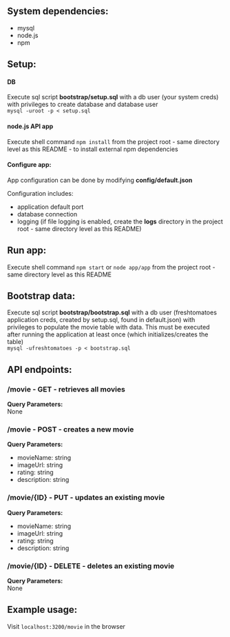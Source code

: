 ## System dependencies:
- mysql  
- node.js  
- npm  

## Setup:
#### DB
Execute sql script **bootstrap/setup.sql** with a db user (your system creds) with privileges to create database and database user  
`mysql -uroot -p < setup.sql`

#### node.js API app
Execute shell command `npm install` from the project root - same directory level as this README - to install external npm dependencies

#### Configure app:
App configuration can be done by modifying **config/default.json**

Configuration includes:  
- application default port  
- database connection
- logging (if file logging is enabled, create the **logs** directory in the project root - same directory level as this README)

## Run app:
Execute shell command `npm start` or `node app/app` from the project root - same directory level as this README 

## Bootstrap data: 
Execute sql script **bootstrap/bootstrap.sql** with a db user (freshtomatoes application creds, created by setup.sql, found in default.json) with privileges to populate the movie table with data. This must be executed after running the application at least once (which initializes/creates the table)  
`mysql -ufreshtomatoes -p < bootstrap.sql`

## API endpoints:
### /movie - GET - retrieves all movies
**Query Parameters:**  
None

### /movie - POST - creates a new movie
**Query Parameters:**  
- movieName: string  
- imageUrl: string  
- rating: string  
- description: string 

### /movie/{ID} - PUT - updates an existing movie
**Query Parameters:**  
- movieName: string  
- imageUrl: string  
- rating: string  
- description: string 

### /movie/{ID} - DELETE - deletes an existing movie  
**Query Parameters:**  
None

## Example usage:
Visit `localhost:3200/movie` in the browser
